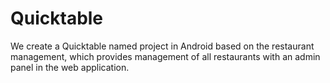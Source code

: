 # Quicktable
We create a Quicktable named project in Android based on the restaurant management, which provides management of all restaurants with an admin panel in the web application.
